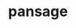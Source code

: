 ---
id: 511
title: pansage
types: [grass]
image: https://raw.githubusercontent.com/PokeAPI/sprites/master/sprites/pokemon/511.png
---